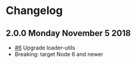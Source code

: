 # Changelog

## 2.0.0 Monday November 5 2018

- [#6](https://github.com/maksim-tolo/angular-template-url-loader/pull/6) Upgrade loader-utils
- Breaking: target Node 6 and newer
